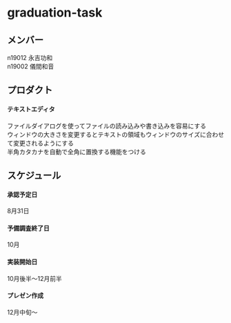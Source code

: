 # graduation-task  
## メンバー
n19012 永吉功和  
n19002 儀間和音

## プロダクト
#### テキストエディタ
ファイルダイアログを使ってファイルの読み込みや書き込みを容易にする  
ウィンドウの大きさを変更するとテキストの領域もウィンドウのサイズに合わせて変更されるようにする  
半角カタカナを自動で全角に置換する機能をつける  

## スケジュール
#### 承認予定日
8月31日
#### 予備調査終了日
10月
#### 実装開始日
10月後半～12月前半
#### プレゼン作成
12月中旬～
